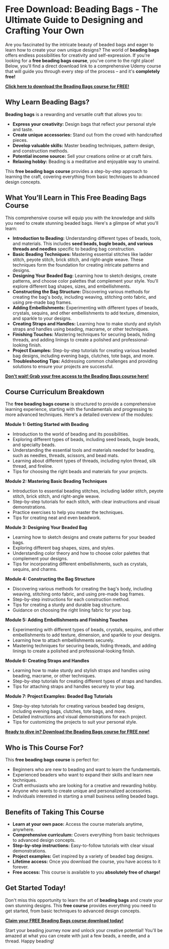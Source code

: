 # Free Download: Beading Bags - The Ultimate Guide to Designing and Crafting Your Own

Are you fascinated by the intricate beauty of beaded bags and eager to learn how to create your own unique designs? The world of **beading bags** offers endless possibilities for creativity and self-expression. If you're looking for a **free beading bags course**, you've come to the right place! Below, you'll find a direct download link to a comprehensive Udemy course that will guide you through every step of the process – and it's **completely free!**

[**Click here to download the Beading Bags course for FREE!**](https://udemywork.com/beading-bags)

## Why Learn Beading Bags?

**Beading bags** is a rewarding and versatile craft that allows you to:

*   **Express your creativity:** Design bags that reflect your personal style and taste.
*   **Create unique accessories:** Stand out from the crowd with handcrafted pieces.
*   **Develop valuable skills:** Master beading techniques, pattern design, and construction methods.
*   **Potential income source:** Sell your creations online or at craft fairs.
*   **Relaxing hobby:** Beading is a meditative and enjoyable way to unwind.

This **free beading bags course** provides a step-by-step approach to learning the craft, covering everything from basic techniques to advanced design concepts.

## What You’ll Learn in This Free Beading Bags Course

This comprehensive course will equip you with the knowledge and skills you need to create stunning beaded bags. Here's a glimpse of what you'll learn:

*   **Introduction to Beading:** Understanding different types of beads, tools, and materials. This includes **seed beads, bugle beads, and various threads and needles** specific to beading bag construction.
*   **Basic Beading Techniques:** Mastering essential stitches like ladder stitch, peyote stitch, brick stitch, and right-angle weave. These techniques form the foundation for creating intricate patterns and designs.
*   **Designing Your Beaded Bag:** Learning how to sketch designs, create patterns, and choose color palettes that complement your style. You'll explore different bag shapes, sizes, and embellishments.
*   **Constructing the Bag Structure:** Discovering various methods for creating the bag's body, including weaving, stitching onto fabric, and using pre-made bag frames.
*   **Adding Embellishments:** Experimenting with different types of beads, crystals, sequins, and other embellishments to add texture, dimension, and sparkle to your designs.
*   **Creating Straps and Handles:** Learning how to make sturdy and stylish straps and handles using beading, macrame, or other techniques.
*   **Finishing Touches:** Mastering techniques for securing beads, hiding threads, and adding linings to create a polished and professional-looking finish.
*   **Project Examples:** Step-by-step tutorials for creating various beaded bag designs, including evening bags, clutches, tote bags, and more.
*   **Troubleshooting Tips:** Addressing common challenges and providing solutions to ensure your projects are successful.

[**Don't wait! Grab your free access to the Beading Bags course here!**](https://udemywork.com/beading-bags)

## Course Curriculum Breakdown

The **free beading bags course** is structured to provide a comprehensive learning experience, starting with the fundamentals and progressing to more advanced techniques. Here's a detailed overview of the modules:

**Module 1: Getting Started with Beading**

*   Introduction to the world of beading and its possibilities.
*   Exploring different types of beads, including seed beads, bugle beads, and specialty beads.
*   Understanding the essential tools and materials needed for beading, such as needles, threads, scissors, and bead mats.
*   Learning about different types of threads, including nylon thread, silk thread, and fireline.
*   Tips for choosing the right beads and materials for your projects.

**Module 2: Mastering Basic Beading Techniques**

*   Introduction to essential beading stitches, including ladder stitch, peyote stitch, brick stitch, and right-angle weave.
*   Step-by-step tutorials for each stitch, with clear instructions and visual demonstrations.
*   Practice exercises to help you master the techniques.
*   Tips for creating neat and even beadwork.

**Module 3: Designing Your Beaded Bag**

*   Learning how to sketch designs and create patterns for your beaded bags.
*   Exploring different bag shapes, sizes, and styles.
*   Understanding color theory and how to choose color palettes that complement your designs.
*   Tips for incorporating different embellishments, such as crystals, sequins, and charms.

**Module 4: Constructing the Bag Structure**

*   Discovering various methods for creating the bag's body, including weaving, stitching onto fabric, and using pre-made bag frames.
*   Step-by-step instructions for each construction method.
*   Tips for creating a sturdy and durable bag structure.
*   Guidance on choosing the right lining fabric for your bag.

**Module 5: Adding Embellishments and Finishing Touches**

*   Experimenting with different types of beads, crystals, sequins, and other embellishments to add texture, dimension, and sparkle to your designs.
*   Learning how to attach embellishments securely.
*   Mastering techniques for securing beads, hiding threads, and adding linings to create a polished and professional-looking finish.

**Module 6: Creating Straps and Handles**

*   Learning how to make sturdy and stylish straps and handles using beading, macrame, or other techniques.
*   Step-by-step tutorials for creating different types of straps and handles.
*   Tips for attaching straps and handles securely to your bag.

**Module 7: Project Examples: Beaded Bag Tutorials**

*   Step-by-step tutorials for creating various beaded bag designs, including evening bags, clutches, tote bags, and more.
*   Detailed instructions and visual demonstrations for each project.
*   Tips for customizing the projects to suit your personal style.

[**Ready to dive in? Download the Beading Bags course for FREE now!**](https://udemywork.com/beading-bags)

## Who is This Course For?

This **free beading bags course** is perfect for:

*   Beginners who are new to beading and want to learn the fundamentals.
*   Experienced beaders who want to expand their skills and learn new techniques.
*   Craft enthusiasts who are looking for a creative and rewarding hobby.
*   Anyone who wants to create unique and personalized accessories.
*   Individuals interested in starting a small business selling beaded bags.

## Benefits of Taking This Course

*   **Learn at your own pace:** Access the course materials anytime, anywhere.
*   **Comprehensive curriculum:** Covers everything from basic techniques to advanced design concepts.
*   **Step-by-step instructions:** Easy-to-follow tutorials with clear visual demonstrations.
*   **Project examples:** Get inspired by a variety of beaded bag designs.
*   **Lifetime access:** Once you download the course, you have access to it forever.
*   **Free access:** This course is available to you **absolutely free of charge!**

## Get Started Today!

Don't miss this opportunity to learn the art of **beading bags** and create your own stunning designs. This **free course** provides everything you need to get started, from basic techniques to advanced design concepts.

[**Claim your FREE Beading Bags course download today!**](https://udemywork.com/beading-bags)

Start your beading journey now and unlock your creative potential! You'll be amazed at what you can create with just a few beads, a needle, and a thread. Happy beading!
